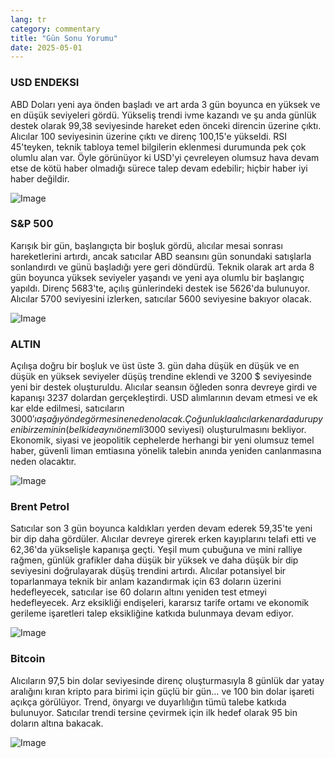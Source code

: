 ```yaml
---
lang: tr
category: commentary
title: "Gün Sonu Yorumu"
date: 2025-05-01
---
```


### USD ENDEKSI

ABD Doları yeni aya önden başladı ve art arda 3 gün boyunca en yüksek ve en düşük seviyeleri gördü. Yükseliş trendi ivme kazandı ve şu anda günlük destek olarak 99,38 seviyesinde hareket eden önceki direncin üzerine çıktı. Alıcılar 100 seviyesinin üzerine çıktı ve direnç 100,15'e yükseldi. RSI 45'teyken, teknik tabloya temel bilgilerin eklenmesi durumunda pek çok olumlu alan var. Öyle görünüyor ki USD'yi çevreleyen olumsuz hava devam etse de kötü haber olmadığı sürece talep devam edebilir; hiçbir haber iyi haber değildir.

![Image](https://markleighedu.github.io/img/May-2025/01-May-2025/usdindex.jpg)

### S&P 500

Karışık bir gün, başlangıçta bir boşluk gördü, alıcılar mesai sonrası hareketlerini artırdı, ancak satıcılar ABD seansını gün sonundaki satışlarla sonlandırdı ve günü başladığı yere geri döndürdü. Teknik olarak art arda 8 gün boyunca yüksek seviyeler yaşandı ve yeni aya olumlu bir başlangıç yapıldı. Direnç 5683'te, açılış günlerindeki destek ise 5626'da bulunuyor. Alıcılar 5700 seviyesini izlerken, satıcılar 5600 seviyesine bakıyor olacak.

![Image](https://markleighedu.github.io/img/May-2025/01-May-2025/sp500.jpg)

### ALTIN

Açılışa doğru bir boşluk ve üst üste 3. gün daha düşük en düşük ve en düşük en yüksek seviyeler düşüş trendine eklendi ve 3200 $ seviyesinde yeni bir destek oluşturuldu. Alıcılar seansın öğleden sonra devreye girdi ve kapanışı 3237 dolardan gerçekleştirdi. USD alımlarının devam etmesi ve ek kar elde edilmesi, satıcıların 3000$'ı aşağı yönde görmesine neden olacak. Çoğunlukla alıcılar kenarda durup yeni bir zeminin (belki de aynı önemli 3000$ seviyesi) oluşturulmasını bekliyor. Ekonomik, siyasi ve jeopolitik cephelerde herhangi bir yeni olumsuz temel haber, güvenli liman emtiasına yönelik talebin anında yeniden canlanmasına neden olacaktır.

![Image](https://markleighedu.github.io/img/May-2025/01-May-2025/gold.jpg)

### Brent Petrol

Satıcılar son 3 gün boyunca kaldıkları yerden devam ederek 59,35'te yeni bir dip daha gördüler. Alıcılar devreye girerek erken kayıplarını telafi etti ve 62,36'da yükselişle kapanışa geçti. Yeşil mum çubuğuna ve mini ralliye rağmen, günlük grafikler daha düşük bir yüksek ve daha düşük bir dip seviyesini doğrulayarak düşüş trendini artırdı. Alıcılar potansiyel bir toparlanmaya teknik bir anlam kazandırmak için 63 doların üzerini hedefleyecek, satıcılar ise 60 doların altını yeniden test etmeyi hedefleyecek. Arz eksikliği endişeleri, kararsız tarife ortamı ve ekonomik gerileme işaretleri talep eksikliğine katkıda bulunmaya devam ediyor.

![Image](https://markleighedu.github.io/img/May-2025/01-May-2025/brentoil.jpg)

### Bitcoin

Alıcıların 97,5 bin dolar seviyesinde direnç oluşturmasıyla 8 günlük dar yatay aralığını kıran kripto para birimi için güçlü bir gün… ve 100 bin dolar işareti açıkça görülüyor. Trend, önyargı ve duyarlılığın tümü talebe katkıda bulunuyor. Satıcılar trendi tersine çevirmek için ilk hedef olarak 95 bin doların altına bakacak.

![Image](https://markleighedu.github.io/img/May-2025/01-May-2025/bitcoin.jpg)

